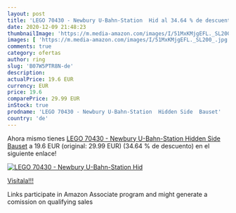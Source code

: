```yaml
---
layout: post
title: 'LEGO 70430 - Newbury U-Bahn-Station  Hid al 34.64 % de descuento'
date: 2020-12-09 21:48:23
thumbnailImage: 'https://m.media-amazon.com/images/I/51MxKMjgEFL._SL200_.jpg'
images: [ 'https://m.media-amazon.com/images/I/51MxKMjgEFL._SL200_.jpg' ]
comments: true
category: ofertas
author: ring
slug: 'B07W5PTR8N-de'
description:
actualPrice: 19.6 EUR
currency: EUR
price: 19.6
comparePrice: 29.99 EUR
inStock: true
prodname: 'LEGO 70430 - Newbury U-Bahn-Station  Hidden Side  Bauset'
country: 'de'
---
```


Ahora mismo tienes [LEGO 70430 - Newbury U-Bahn-Station  Hidden Side  Bauset](https://www.amazon.de/dp/B07W5PTR8N/?tag=tolees0ca-21) a 19.6 EUR (original: 29.99 EUR) (34.64 %  de descuento) en el siguiente enlace!

[![LEGO 70430 - Newbury U-Bahn-Station  Hid](https://m.media-amazon.com/images/I/51MxKMjgEFL._SL200_.jpg)](https://www.amazon.de/dp/B07W5PTR8N/?tag=tolees0ca-21)

[Visítala!!!](https://www.amazon.de/dp/B07W5PTR8N/?tag=tolees0ca-21)

Links participate in Amazon Associate program and might generate a comission on qualifying sales
